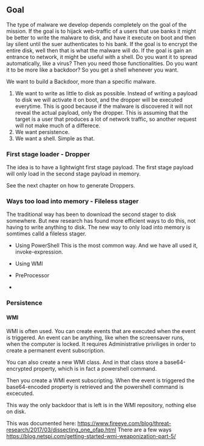 

## Goal

The type of malware we develop depends completely on the goal of the mission. If the goal is to hijack web-traffic of a users that use banks it might be better to write the malware to disk, and have it execute on boot and then lay silent until the suer authenticates to his bank.
If the goal is to encrypt the entire disk, well then that is what the malware will do.
If the goal is gain an entrance to network, it might be useful with a shell.
Do you want it to spread automatically, like a virus? Then you need those functionalities.
Do you want it to be more like a backdoor? So you get a shell whenever you want.

We want to build a Backdoor, more than a specific malware.

1. We want to write as little to disk as possible. Instead of writing a payload to disk we will activate it on boot, and the dropper will be executed everytime. This is good because if the malware is discovered it will not reveal the actual payload, only the dropper. This is assuming that the target is a user that produces a lot of network traffic, so another request will not make much of a differece.
2. We want persistence.
3. We want a shell. Simple as that.

### First stage loader - Dropper
The idea is to have a lightwight first stage payload. The first stage payload will only load in the second stage payload  in memory.

See the next chapter on how to generate Droppers.


### Ways too load into memory - Fileless stager
The traditional way has been to download the second stager to disk somewhere. But new research has found more efficient ways to do this, not having to write anything to disk.
The new way to only load into memory is somtimes calld a fileless stager.
- Using PowerShell
This is the most common way. And we have all used it, invoke-expression.

- Using WMI

- PreProcessor
- 

### Persistence

#### WMI
WMI is often used. You can create events that are executed when the event is triggered. An event can be anything, like when the screensaver runs, when the computer is locked. 
It requires Administrative priviliges in order to create a permanent event subscription.

You can also create a new WMI class. And in that class store a base64-encrypted property, which is in fact a powershell command.

Then you create a WMI event subscripting. When the event is triggered the base64-encoded property is retrieved and the powershell command is excecuted.

This way the only backdoor that is left is in the WMI repository, nothing else on disk.

This was documented here:
https://www.fireeye.com/blog/threat-research/2017/03/dissecting_one_ofap.html
There are a few ways 
https://blog.netspi.com/getting-started-wmi-weaponization-part-5/
